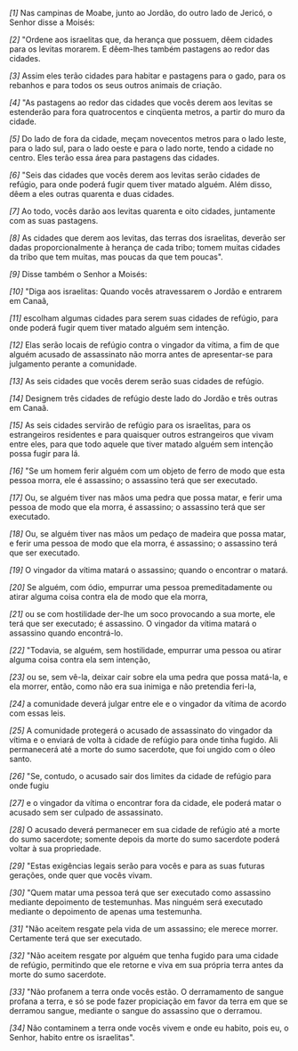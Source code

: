 *[1]* Nas campinas de Moabe, junto ao Jordão, do outro lado de Jericó, o Senhor disse a Moisés:

*[2]* "Ordene aos israelitas que, da herança que possuem, dêem cidades para os levitas morarem. E dêem-lhes também pastagens ao redor das cidades.

*[3]* Assim eles terão cidades para habitar e pastagens para o gado, para os rebanhos e para todos os seus outros animais de criação.

*[4]* "As pastagens ao redor das cidades que vocês derem aos levitas se estenderão para fora quatrocentos e cinqüenta metros, a partir do muro da cidade.

*[5]* Do lado de fora da cidade, meçam novecentos metros para o lado leste, para o lado sul, para o lado oeste e para o lado norte, tendo a cidade no centro. Eles terão essa área para pastagens das cidades.

*[6]* "Seis das cidades que vocês derem aos levitas serão cidades de refúgio, para onde poderá fugir quem tiver matado alguém. Além disso, dêem a eles outras quarenta e duas cidades.

*[7]* Ao todo, vocês darão aos levitas quarenta e oito cidades, juntamente com as suas pastagens.

*[8]* As cidades que derem aos levitas, das terras dos israelitas, deverão ser dadas proporcionalmente à herança de cada tribo; tomem muitas cidades da tribo que tem muitas, mas poucas da que tem poucas".

*[9]* Disse também o Senhor a Moisés:

*[10]* "Diga aos israelitas: Quando vocês atravessarem o Jordão e entrarem em Canaã,

*[11]* escolham algumas cidades para serem suas cidades de refúgio, para onde poderá fugir quem tiver matado alguém sem intenção.

*[12]* Elas serão locais de refúgio contra o vingador da vítima, a fim de que alguém acusado de assassinato não morra antes de apresentar-se para julgamento perante a comunidade.

*[13]* As seis cidades que vocês derem serão suas cidades de refúgio.

*[14]* Designem três cidades de refúgio deste lado do Jordão e três outras em Canaã.

*[15]* As seis cidades servirão de refúgio para os israelitas, para os estrangeiros residentes e para quaisquer outros estrangeiros que vivam entre eles, para que todo aquele que tiver matado alguém sem intenção possa fugir para lá.

*[16]* "Se um homem ferir alguém com um objeto de ferro de modo que esta pessoa morra, ele é assassino; o assassino terá que ser executado.

*[17]* Ou, se alguém tiver nas mãos uma pedra que possa matar, e ferir uma pessoa de modo que ela morra, é assassino; o assassino terá que ser executado.

*[18]* Ou, se alguém tiver nas mãos um pedaço de madeira que possa matar, e ferir uma pessoa de modo que ela morra, é assassino; o assassino terá que ser executado.

*[19]* O vingador da vítima matará o assassino; quando o encontrar o matará.

*[20]* Se alguém, com ódio, empurrar uma pessoa premeditadamente ou atirar alguma coisa contra ela de modo que ela morra,

*[21]* ou se com hostilidade der-lhe um soco provocando a sua morte, ele terá que ser executado; é assassino. O vingador da vítima matará o assassino quando encontrá-lo.

*[22]* "Todavia, se alguém, sem hostilidade, empurrar uma pessoa ou atirar alguma coisa contra ela sem intenção,

*[23]* ou se, sem vê-la, deixar cair sobre ela uma pedra que possa matá-la, e ela morrer, então, como não era sua inimiga e não pretendia feri-la,

*[24]* a comunidade deverá julgar entre ele e o vingador da vítima de acordo com essas leis.

*[25]* A comunidade protegerá o acusado de assassinato do vingador da vítima e o enviará de volta à cidade de refúgio para onde tinha fugido. Ali permanecerá até a morte do sumo sacerdote, que foi ungido com o óleo santo.

*[26]* "Se, contudo, o acusado sair dos limites da cidade de refúgio para onde fugiu

*[27]* e o vingador da vítima o encontrar fora da cidade, ele poderá matar o acusado sem ser culpado de assassinato.

*[28]* O acusado deverá permanecer em sua cidade de refúgio até a morte do sumo sacerdote; somente depois da morte do sumo sacerdote poderá voltar à sua propriedade.

*[29]* "Estas exigências legais serão para vocês e para as suas futuras gerações, onde quer que vocês vivam.

*[30]* "Quem matar uma pessoa terá que ser executado como assassino mediante depoimento de testemunhas. Mas ninguém será executado mediante o depoimento de apenas uma testemunha.

*[31]* "Não aceitem resgate pela vida de um assassino; ele merece morrer. Certamente terá que ser executado.

*[32]* "Não aceitem resgate por alguém que tenha fugido para uma cidade de refúgio, permitindo que ele retorne e viva em sua própria terra antes da morte do sumo sacerdote.

*[33]* "Não profanem a terra onde vocês estão. O derramamento de sangue profana a terra, e só se pode fazer propiciação em favor da terra em que se derramou sangue, mediante o sangue do assassino que o derramou.

*[34]* Não contaminem a terra onde vocês vivem e onde eu habito, pois eu, o Senhor, habito entre os israelitas".

